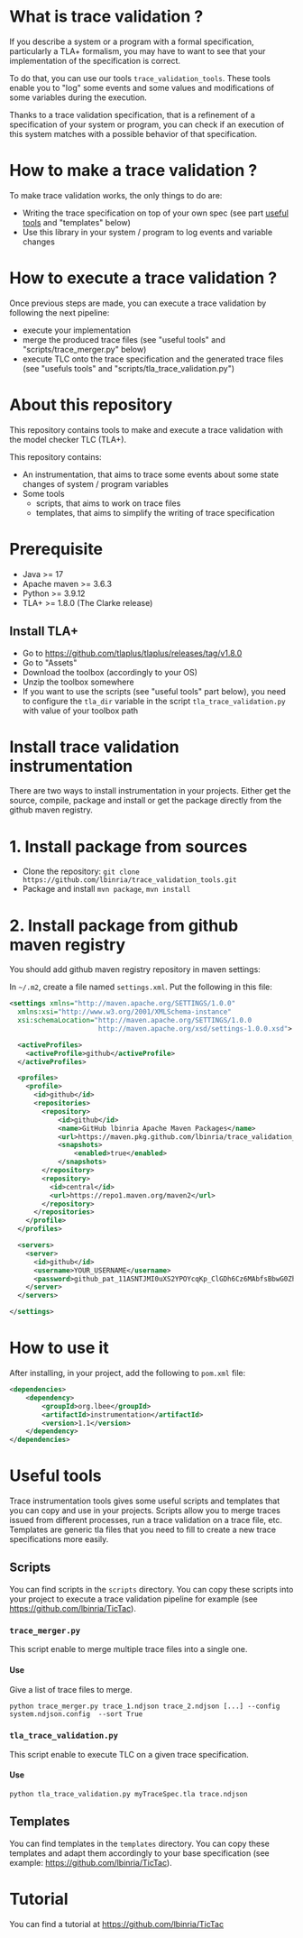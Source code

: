 # What is trace validation ?

If you describe a system or a program with a formal specification, particularly a TLA+ formalism, you may have to want to see that your implementation of the specification is correct. 

To do that, you can use our tools `trace_validation_tools`. These tools enable you to "log" some events and some values and modifications of some variables during the execution.

Thanks to a trace validation specification, that is a refinement of a specification of your system or program, you can check if an execution of this system matches with a possible behavior of that specification.

# How to make a trace validation ?

To make trace validation works, the only things to do are:

 - Writing the trace specification on top of your own spec (see part [useful tools](#useful-tools) and "templates" below)
 - Use this library in your system / program to log events and variable changes

# How to execute a trace validation ?

Once previous steps are made, you can execute a trace validation by following the next pipeline: 

 - execute your implementation
 - merge the produced trace files (see "useful tools" and "scripts/trace_merger.py" below)
 - execute TLC onto the trace specification and the generated trace files (see "usefuls tools" and "scripts/tla_trace_validation.py")

# About this repository

This repository contains tools to make and execute a trace validation with the model checker TLC (TLA+).

This repository contains:

- An instrumentation, that aims to trace some events about some state changes of system / program variables
- Some tools
   - scripts, that aims to work on trace files
   - templates, that aims to simplify the writing of trace specification

# Prerequisite

- Java >= 17
- Apache maven >= 3.6.3
- Python >= 3.9.12
- TLA+ >= 1.8.0 (The Clarke release)

## Install TLA+

 - Go to https://github.com/tlaplus/tlaplus/releases/tag/v1.8.0
 - Go to "Assets"
 - Download the toolbox (accordingly to your OS)
 - Unzip the toolbox somewhere
 - If you want to use the scripts (see "useful tools" part below), you need to configure the `tla_dir` variable in the script `tla_trace_validation.py` with value of your toolbox path 

# Install trace validation instrumentation

There are two ways to install instrumentation in your projects. Either get the source, compile, package and install or get the package directly from the github maven registry. 

# 1. Install package from sources

 - Clone the repository: `git clone https://github.com/lbinria/trace_validation_tools.git`
 - Package and install `mvn package`, `mvn install`


# 2. Install package from github maven registry

You should add github maven registry repository in maven settings:

In `~/.m2`, create a file named `settings.xml`. Put the following in this file: 

```xml
<settings xmlns="http://maven.apache.org/SETTINGS/1.0.0"
  xmlns:xsi="http://www.w3.org/2001/XMLSchema-instance"
  xsi:schemaLocation="http://maven.apache.org/SETTINGS/1.0.0
                      http://maven.apache.org/xsd/settings-1.0.0.xsd">

  <activeProfiles>
    <activeProfile>github</activeProfile>
  </activeProfiles>

  <profiles>
    <profile>
      <id>github</id>
      <repositories>
        <repository>
            <id>github</id>
            <name>GitHub lbinria Apache Maven Packages</name>
            <url>https://maven.pkg.github.com/lbinria/trace_validation_tools</url>
            <snapshots>
                <enabled>true</enabled>
            </snapshots>
        </repository>
        <repository>
          <id>central</id>
          <url>https://repo1.maven.org/maven2</url>
        </repository>
      </repositories>
    </profile>
  </profiles>

  <servers>
    <server>
      <id>github</id>
      <username>YOUR_USERNAME</username>
      <password>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</password>
    </server>
  </servers>

</settings>
```
# How to use it 

After installing, in your project, add the following to `pom.xml` file:

```xml 
<dependencies>
    <dependency>
        <groupId>org.lbee</groupId>
        <artifactId>instrumentation</artifactId>
        <version>1.1</version>
    </dependency>
</dependencies>
```

# Useful tools

Trace instrumentation tools gives some useful scripts and templates that you can copy and use in your projects. Scripts allow you to merge traces issued from different processes, run a trace validation on a trace file, etc. Templates are generic tla files that you need to fill to create a new trace specifications more easily.

## Scripts

You can find scripts in the `scripts` directory.
You can copy these scripts into your project to execute a trace validation pipeline for example (see https://github.com/lbinria/TicTac). 

### `trace_merger.py` 

This script enable to merge multiple trace files into a single one.

#### Use 

Give a list of trace files to merge.

`python trace_merger.py trace_1.ndjson trace_2.ndjson [...] --config system.ndjson.config  --sort True`

### `tla_trace_validation.py`

This script enable to execute TLC on a given trace specification.

#### Use 

`python tla_trace_validation.py myTraceSpec.tla trace.ndjson`

## Templates

You can find templates in the `templates` directory. You can copy these templates and adapt them accordingly to your base specification (see example: https://github.com/lbinria/TicTac).

# Tutorial

You can find a tutorial at https://github.com/lbinria/TicTac
